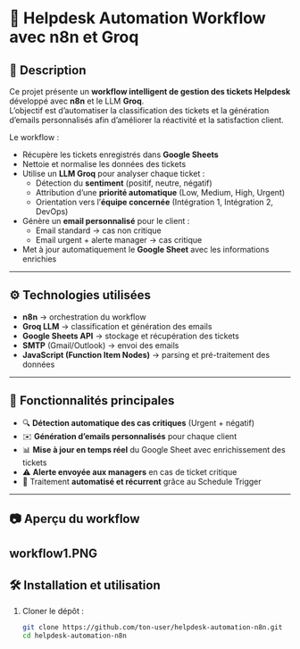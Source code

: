 # 📧 Helpdesk Automation Workflow avec n8n et Groq

## 📖 Description
Ce projet présente un **workflow intelligent de gestion des tickets Helpdesk** développé avec **n8n** et le LLM **Groq**.  
L’objectif est d’automatiser la classification des tickets et la génération d’emails personnalisés afin d’améliorer la réactivité et la satisfaction client.  

Le workflow :
- Récupère les tickets enregistrés dans **Google Sheets**  
- Nettoie et normalise les données des tickets  
- Utilise un **LLM Groq** pour analyser chaque ticket :  
  - Détection du **sentiment** (positif, neutre, négatif)  
  - Attribution d’une **priorité automatique** (Low, Medium, High, Urgent)  
  - Orientation vers l’**équipe concernée** (Intégration 1, Intégration 2, DevOps)  
- Génère un **email personnalisé** pour le client :  
  - Email standard → cas non critique  
  - Email urgent + alerte manager → cas critique  
- Met à jour automatiquement le **Google Sheet** avec les informations enrichies  

---

## ⚙️ Technologies utilisées
- **n8n** → orchestration du workflow  
- **Groq LLM** → classification et génération des emails  
- **Google Sheets API** → stockage et récupération des tickets  
- **SMTP** (Gmail/Outlook) → envoi des emails  
- **JavaScript (Function Item Nodes)** → parsing et pré-traitement des données  

---

## 🚀 Fonctionnalités principales
- 🔍 **Détection automatique des cas critiques** (Urgent + négatif)  
- ✉️ **Génération d’emails personnalisés** pour chaque client  
- 📊 **Mise à jour en temps réel** du Google Sheet avec enrichissement des tickets  
- ⚠️ **Alerte envoyée aux managers** en cas de ticket critique  
- 🔁 Traitement **automatisé et récurrent** grâce au Schedule Trigger  

---

## 📷 Aperçu du workflow
workflow1.PNG
---

## 🛠️ Installation et utilisation
1. Cloner le dépôt :
   ```bash
   git clone https://github.com/ton-user/helpdesk-automation-n8n.git
   cd helpdesk-automation-n8n
